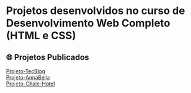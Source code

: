 # Projetos desenvolvidos no curso de Desenvolvimento Web Completo (HTML e CSS)

## 🌐 Projetos Publicados

[ Projeto-TecBlog](https://vitordof.github.io/Projetos-HTML-e-CSS/Projeto-TecBlog/)
<br>
[ Projeto-AnnaBella](https://vitordof.github.io/Projetos-HTML-e-CSS/Projeto-AnnaBella/)
<br>
[ Projeto-Chale-Hotel](https://vitordof.github.io/Projetos-HTML-e-CSS/Projeto-Chale-Hotel/)

